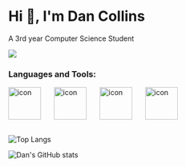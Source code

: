 # Hi 👋, I'm Dan Collins

A 3rd year Computer Science Student

![](https://komarev.com/ghpvc/?username=dcollins123)


### Languages and Tools:

<div style="display: flex;"><img src="https://techstack-generator.vercel.app/java-icon.svg" alt="icon" width="65" style="width: 65px; height: 65px; margin-right: 26px; margin-bottom: 0px;" /><img src="https://techstack-generator.vercel.app/cpp-icon.svg" alt="icon" width="65" style="width: 65px; height: 65px; margin-right: 26px; margin-bottom: 0px;" /><img src="https://techstack-generator.vercel.app/python-icon.svg" alt="icon" width="65" style="width: 65px; height: 65px; margin-right: 26px; margin-bottom: 0px;" /><img src="https://techstack-generator.vercel.app/mysql-icon.svg" alt="icon" width="65" style="width: 65px; height: 65px; margin-right: 0px; margin-bottom: 0px;" /></div>

<br>

![Top Langs](https://github-readme-stats.vercel.app/api/top-langs/?username=dcollins123&layout=compact&size_weight=0.5&count_weight=0.5&hide=html&theme=algolia)

![Dan's GitHub stats](https://github-readme-stats.vercel.app/api?username=dcollins123&show_icons=true&theme=algolia)

